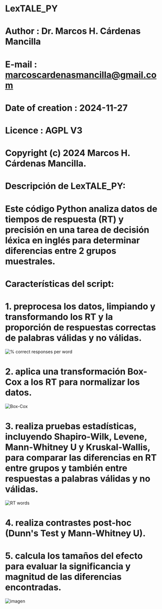 # LexTALE_PY
#
# Author                    : Dr. Marcos H. Cárdenas Mancilla
# E-mail                    : marcoscardenasmancilla@gmail.com
# Date of creation          : 2024-11-27
# Licence                   : AGPL V3
# Copyright (c) 2024 Marcos H. Cárdenas Mancilla.
# 
# Descripción de LexTALE_PY:
# Este código Python analiza datos de tiempos de respuesta (RT) y precisión en una tarea de decisión léxica en inglés para determinar diferencias entre 2 grupos muestrales.
# Características del script:
# 1. preprocesa los datos, limpiando y transformando los RT y la proporción de respuestas correctas de palabras válidas y no válidas.
![% correct responses per word](https://github.com/user-attachments/assets/e6b310b2-9be1-4412-a441-b1d4df1a8bcc)
# 2. aplica una transformación Box-Cox a los RT para normalizar los datos.
![Box-Cox](https://github.com/user-attachments/assets/097746ab-b150-4e81-9c7d-89e267cfe22d)
# 3. realiza pruebas estadísticas, incluyendo Shapiro-Wilk, Levene, Mann-Whitney U y Kruskal-Wallis, para comparar las diferencias en RT entre grupos y también entre respuestas a palabras válidas y no válidas.
![RT words](https://github.com/user-attachments/assets/79d3847a-160b-47c3-8840-3fb47f4c629e)
# 4. realiza contrastes post-hoc (Dunn's Test y Mann-Whitney U).
# 5. calcula los tamaños del efecto para evaluar la significancia y magnitud de las diferencias encontradas.
![imagen](https://github.com/user-attachments/assets/8c7401e3-0b95-4315-8373-6523a145c295)

